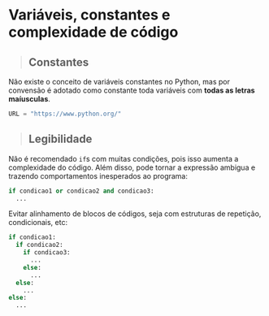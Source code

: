 # Variáveis, constantes e complexidade de código

> ## **Constantes**

Não existe o conceito de variáveis constantes no Python, mas por convensão é adotado como constante toda variáveis com **todas as letras maíusculas**.

```python
URL = "https://www.python.org/"
```

> ## **Legibilidade**

Não é recomendado `if`s com muitas condições, pois isso aumenta a complexidade do código. Além disso, pode tornar a expressão ambigua e trazendo comportamentos inesperados ao programa:

```python
if condicao1 or condicao2 and condicao3:
  ...
```

Evitar alinhamento de blocos de códigos, seja com estruturas de repetição, condicionais, etc:

```python
if condicao1:
  if condicao2:
    if condicao3:
      ...
    else:
      ...
  else:
    ...
else:
  ...
```

